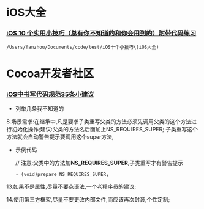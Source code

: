 # iOS大全

### [iOS 10 个实用小技巧（总有你不知道的和你会用到的）附带代码练习](http://mp.weixin.qq.com/s/zCmajqWGLZy0CRsbW2-moQ)

`/Users/fanzhou/Documents/code/test/iOS十个小技巧\(iOS大全)`

# Cocoa开发者社区

### [iOS中书写代码规范35条小建议](https://mp.weixin.qq.com/s/CwcQHIUi4aL2uEnSF7ua0g)

* 列举几条我不知道的

8.场景需求:在继承中,凡是要求子类重写父类的方法必须先调用父类的这个方法进行初始化操作;建议:父类的方法名后面加上NS\_REQUIRES\_SUPER; 子类重写这个方法就会自动警告提示要调用这个super方法,

* 示例代码

   // 注意:父类中的方法加**NS\_REQUIRES\_SUPER**,子类重写才有警告提示

   `- (void)prepare NS_REQUIRES_SUPER;`



13.如果不是属性,尽量不要点语法,一个老程序员的建议;

14.使用第三方框架,尽量不要更改内部文件,而应该再次封装,个性定制;

















